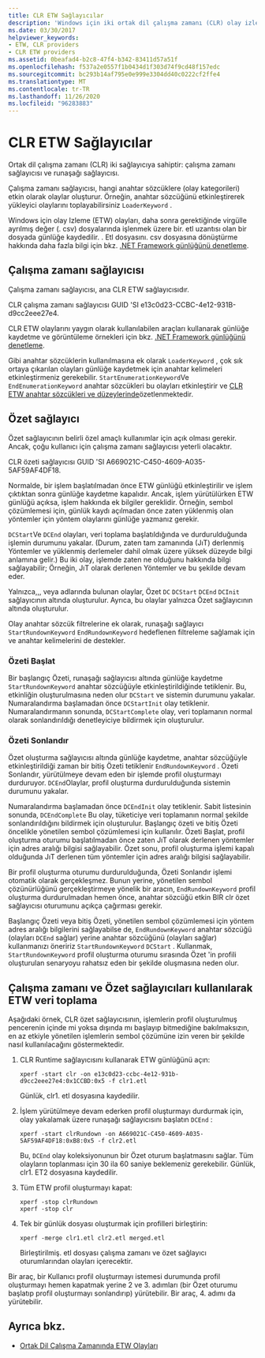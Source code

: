 ```yaml
---
title: CLR ETW Sağlayıcılar
description: 'Windows için iki ortak dil çalışma zamanı (CLR) olay izleme (ETW) sağlayıcısı ile ilgili ayrıntıları gözden geçirin: runtimne sağlayıcı ve runaşağı sağlayıcı.'
ms.date: 03/30/2017
helpviewer_keywords:
- ETW, CLR providers
- CLR ETW providers
ms.assetid: 0beafad4-b2c8-47f4-b342-83411d57a51f
ms.openlocfilehash: f537a2e0557f1b0434d1f303d74f9cd48f157edc
ms.sourcegitcommit: bc293b14af795e0e999e3304dd40c0222cf2ffe4
ms.translationtype: MT
ms.contentlocale: tr-TR
ms.lasthandoff: 11/26/2020
ms.locfileid: "96283883"
---
```

# <a name="clr-etw-providers"></a>CLR ETW Sağlayıcılar

Ortak dil çalışma zamanı (CLR) iki sağlayıcıya sahiptir: çalışma zamanı sağlayıcısı ve runaşağı sağlayıcısı.  
  
 Çalışma zamanı sağlayıcısı, hangi anahtar sözcüklere (olay kategorileri) etkin olarak olaylar oluşturur. Örneğin, anahtar sözcüğünü etkinleştirerek yükleyici olaylarını toplayabilirsiniz `LoaderKeyword` .  
  
 Windows için olay Izleme (ETW) olayları, daha sonra gerektiğinde virgülle ayrılmış değer (. csv) dosyalarında işlenmek üzere bir. etl uzantısı olan bir dosyada günlüğe kaydedilir. . Etl dosyasını. csv dosyasına dönüştürme hakkında daha fazla bilgi için bkz. [.NET Framework günlüğünü denetleme](controlling-logging.md).  
  
## <a name="the-runtime-provider"></a>Çalışma zamanı sağlayıcısı  

 Çalışma zamanı sağlayıcısı, ana CLR ETW sağlayıcısıdır.  
  
 CLR çalışma zamanı sağlayıcısı GUID 'SI e13c0d23-CCBC-4e12-931B-d9cc2eee27e4.  
  
 CLR ETW olaylarını yaygın olarak kullanılabilen araçları kullanarak günlüğe kaydetme ve görüntüleme örnekleri için bkz. [.NET Framework günlüğünü denetleme](controlling-logging.md).  
  
 Gibi anahtar sözcüklerin kullanılmasına ek olarak `LoaderKeyword` , çok sık ortaya çıkarılan olayları günlüğe kaydetmek için anahtar kelimeleri etkinleştirmeniz gerekebilir. `StartEnumerationKeyword`Ve `EndEnumerationKeyword` anahtar sözcükleri bu olayları etkinleştirir ve [CLR ETW anahtar sözcükleri ve düzeylerinde](clr-etw-keywords-and-levels.md)özetlenmektedir.  
  
## <a name="the-rundown-provider"></a>Özet sağlayıcı  

 Özet sağlayıcının belirli özel amaçlı kullanımlar için açık olması gerekir. Ancak, çoğu kullanıcı için çalışma zamanı sağlayıcısı yeterli olacaktır.  
  
 CLR özeti sağlayıcısı GUID 'SI A669021C-C450-4609-A035-5AF59AF4DF18.  
  
 Normalde, bir işlem başlatılmadan önce ETW günlüğü etkinleştirilir ve işlem çıktıktan sonra günlüğe kaydetme kapalıdır. Ancak, işlem yürütülürken ETW günlüğü açıksa, işlem hakkında ek bilgiler gereklidir. Örneğin, sembol çözümlemesi için, günlük kaydı açılmadan önce zaten yüklenmiş olan yöntemler için yöntem olaylarını günlüğe yazmanız gerekir.  
  
 `DCStart`Ve `DCEnd` olayları, veri toplama başlatıldığında ve durdurulduğunda işlemin durumunu yakalar. (Durum, zaten tam zamanında (JıT) derlenmiş Yöntemler ve yüklenmiş derlemeler dahil olmak üzere yüksek düzeyde bilgi anlamına gelir.) Bu iki olay, işlemde zaten ne olduğunu hakkında bilgi sağlayabilir; Örneğin, JıT olarak derlenen Yöntemler ve bu şekilde devam eder.  
  
 Yalnızca,,, veya adlarında bulunan olaylar, Özet `DC` `DCStart` `DCEnd` `DCInit` sağlayıcının altında oluşturulur. Ayrıca, bu olaylar yalnızca Özet sağlayıcının altında oluşturulur.  
  
 Olay anahtar sözcük filtrelerine ek olarak, runaşağı sağlayıcı `StartRundownKeyword` `EndRundownKeyword` hedeflenen filtreleme sağlamak için ve anahtar kelimelerini de destekler.  
  
### <a name="start-rundown"></a>Özeti Başlat  

 Bir başlangıç Özeti, runaşağı sağlayıcısı altında günlüğe kaydetme `StartRundownKeyword` anahtar sözcüğüyle etkinleştirildiğinde tetiklenir. Bu, etkinliğin oluşturulmasına neden olur `DCStart` ve sistemin durumunu yakalar. Numaralandırma başlamadan önce `DCStartInit` olay tetiklenir. Numaralandırmanın sonunda, `DCStartComplete` olay, veri toplamanın normal olarak sonlandırıldığı denetleyiciye bildirmek için oluşturulur.  
  
### <a name="end-rundown"></a>Özeti Sonlandır  

 Özet oluşturma sağlayıcısı altında günlüğe kaydetme, anahtar sözcüğüyle etkinleştirildiği zaman bir bitiş Özeti tetiklenir `EndRundownKeyword` . Özeti Sonlandır, yürütülmeye devam eden bir işlemde profil oluşturmayı durduruyor. `DCEnd`Olaylar, profil oluşturma durdurulduğunda sistemin durumunu yakalar.  
  
 Numaralandırma başlamadan önce `DCEndInit` olay tetiklenir. Sabit listesinin sonunda, `DCEndComplete` Bu olay, tüketiciye veri toplamanın normal şekilde sonlandırıldığını bildirmek için oluşturulur. Başlangıç özeti ve bitiş Özeti öncelikle yönetilen sembol çözümlemesi için kullanılır. Özeti Başlat, profil oluşturma oturumu başlatılmadan önce zaten JıT olarak derlenen yöntemler için adres aralığı bilgisi sağlayabilir. Özet sonu, profil oluşturma işlemi kapalı olduğunda JıT derlenen tüm yöntemler için adres aralığı bilgisi sağlayabilir.  
  
 Bir profil oluşturma oturumu durdurulduğunda, Özeti Sonlandır işlemi otomatik olarak gerçekleşmez. Bunun yerine, yönetilen sembol çözünürlüğünü gerçekleştirmeye yönelik bir aracın, `EndRundownKeyword` profil oluşturma durdurulmadan hemen önce, anahtar sözcüğü etkin BIR clr özet sağlayıcısı oturumunu açıkça çağırması gerekir.  
  
 Başlangıç Özeti veya bitiş Özeti, yönetilen sembol çözümlemesi için yöntem adres aralığı bilgilerini sağlayabilse de, `EndRundownKeyword` anahtar sözcüğü (olayları `DCEnd` sağlar) yerine anahtar sözcüğünü (olayları sağlar) kullanmanızı öneririz `StartRundownKeyword` `DCStart` . Kullanmak, `StartRundownKeyword` profil oluşturma oturumu sırasında Özet 'in profili oluşturulan senaryoyu rahatsız eden bir şekilde oluşmasına neden olur.  
  
## <a name="etw-data-collection-using-runtime-and-rundown-providers"></a>Çalışma zamanı ve Özet sağlayıcıları kullanılarak ETW veri toplama  

 Aşağıdaki örnek, CLR özet sağlayıcısının, işlemlerin profil oluşturulmuş pencerenin içinde mi yoksa dışında mı başlayıp bitmediğine bakılmaksızın, en az etkiyle yönetilen işlemlerin sembol çözümüne izin veren bir şekilde nasıl kullanılacağını göstermektedir.  
  
1. CLR Runtime sağlayıcısını kullanarak ETW günlüğünü açın:  
  
    ```console
    xperf -start clr -on e13c0d23-ccbc-4e12-931b-d9cc2eee27e4:0x1CCBD:0x5 -f clr1.etl
    ```  
  
     Günlük, clr1. etl dosyasına kaydedilir.  
  
2. İşlem yürütülmeye devam ederken profil oluşturmayı durdurmak için, olay yakalamak üzere runaşağı sağlayıcısını başlatın `DCEnd` :  
  
    ```console
    xperf -start clrRundown -on A669021C-C450-4609-A035-5AF59AF4DF18:0xB8:0x5 -f clr2.etl
    ```  
  
     Bu, `DCEnd` olay koleksiyonunun bir Özet oturum başlatmasını sağlar. Tüm olayların toplanması için 30 ila 60 saniye beklemeniz gerekebilir. Günlük, clr1. ET2 dosyasına kaydedilir.  
  
3. Tüm ETW profil oluşturmayı kapat:  
  
    ```console
    xperf -stop clrRundown
    xperf -stop clr  
    ```  
  
4. Tek bir günlük dosyası oluşturmak için profilleri birleştirin:  
  
    ```console
    xperf -merge clr1.etl clr2.etl merged.etl  
    ```  
  
     Birleştirilmiş. etl dosyası çalışma zamanı ve özet sağlayıcı oturumlarından olayları içerecektir.  
  
 Bir araç, bir Kullanıcı profil oluşturmayı istemesi durumunda profil oluşturmayı hemen kapatmak yerine 2 ve 3. adımları (bir Özet oturumu başlatıp profil oluşturmayı sonlandırıp) yürütebilir. Bir araç, 4. adımı da yürütebilir.  
  
## <a name="see-also"></a>Ayrıca bkz.

- [Ortak Dil Çalışma Zamanında ETW Olayları](etw-events-in-the-common-language-runtime.md)

